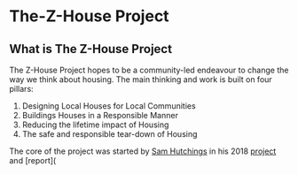 # The-Z-House Project

## What is The Z-House Project

The Z-House Project hopes to be a community-led endeavour to change the way we think about housing. The main thinking and work is built on four pillars:

1) Designing Local Houses for Local Communities
2) Buildings Houses in a Responsible Manner
3) Reducing the lifetime impact of Housing
4) The safe and responsible tear-down of Housing

The core of the project was started by [Sam Hutchings](https://www.samhutchings.co) in his 2018 [project](https://samhutchings.co/projects/z-house) and [report](
